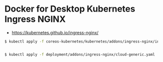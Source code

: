 # Docker for Desktop Kubernetes Ingress NGINX

* https://kubernetes.github.io/ingress-nginx/

```bash
$ kubectl apply -f coreos-kubernetes/kubernetes/addons/ingress-nginx/ingress-nginx.yaml


$ kubectl apply -f deployment/addons/ingress-nginx/cloud-generic.yaml
```
